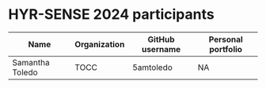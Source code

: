 # HYR-SENSE 2024 participants

| Name | Organization | GitHub username | Personal portfolio |
| --- | --- | --- | --- |
|Samantha Toledo | TOCC  | 5amtoledo | NA|
